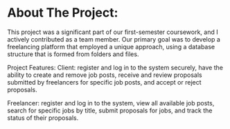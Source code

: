 # About The Project:
This project was a significant part of our first-semester coursework, and I actively contributed as a team member. Our primary goal was to develop a freelancing platform that employed a unique approach, using a database structure that is formed from folders and files.

Project Features:
Client:
register and log in to the system securely, have the ability to create and remove job posts, receive and review proposals submitted by freelancers for specific job posts, and accept or reject proposals.

Freelancer:
register and log in to the system, view all available job posts, search for specific jobs by title, submit proposals for jobs, and track the status of their proposals.
